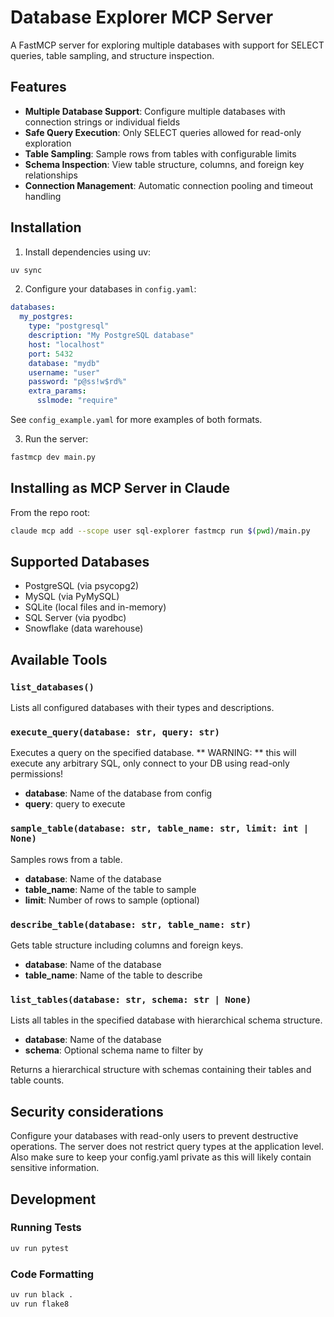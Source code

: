 # Database Explorer MCP Server

A FastMCP server for exploring multiple databases with support for SELECT queries, table sampling, and structure inspection.

## Features

- **Multiple Database Support**: Configure multiple databases with connection strings or individual fields
- **Safe Query Execution**: Only SELECT queries allowed for read-only exploration
- **Table Sampling**: Sample rows from tables with configurable limits
- **Schema Inspection**: View table structure, columns, and foreign key relationships
- **Connection Management**: Automatic connection pooling and timeout handling

## Installation

1. Install dependencies using uv:
```bash
uv sync
```

2. Configure your databases in `config.yaml`:
```yaml
databases:
  my_postgres:
    type: "postgresql"
    description: "My PostgreSQL database"
    host: "localhost"
    port: 5432
    database: "mydb"
    username: "user"
    password: "p@ss!w$rd%"
    extra_params:
      sslmode: "require"
```

See `config_example.yaml` for more examples of both formats.

3. Run the server:
```bash
fastmcp dev main.py
```


## Installing as MCP Server in Claude

From the repo root:
```bash
claude mcp add --scope user sql-explorer fastmcp run $(pwd)/main.py
```

## Supported Databases

- PostgreSQL (via psycopg2)
- MySQL (via PyMySQL)
- SQLite (local files and in-memory)
- SQL Server (via pyodbc)
- Snowflake (data warehouse)


## Available Tools

### `list_databases()`
Lists all configured databases with their types and descriptions.

### `execute_query(database: str, query: str)`
Executes a query on the specified database.
** WARNING: ** this will execute any arbitrary SQL, only connect to your DB using read-only permissions! 
- **database**: Name of the database from config
- **query**: query to execute

### `sample_table(database: str, table_name: str, limit: int | None)`
Samples rows from a table.
- **database**: Name of the database
- **table_name**: Name of the table to sample
- **limit**: Number of rows to sample (optional)

### `describe_table(database: str, table_name: str)`
Gets table structure including columns and foreign keys.
- **database**: Name of the database
- **table_name**: Name of the table to describe

### `list_tables(database: str, schema: str | None)`
Lists all tables in the specified database with hierarchical schema structure.
- **database**: Name of the database
- **schema**: Optional schema name to filter by

Returns a hierarchical structure with schemas containing their tables and table counts.

## Security considerations
Configure your databases with read-only users to prevent destructive operations. The server does not restrict query types at the application level. Also make sure to keep your config.yaml private as this will likely contain sensitive information. 

## Development

### Running Tests

```bash
uv run pytest
```

### Code Formatting

```bash
uv run black .
uv run flake8
```


